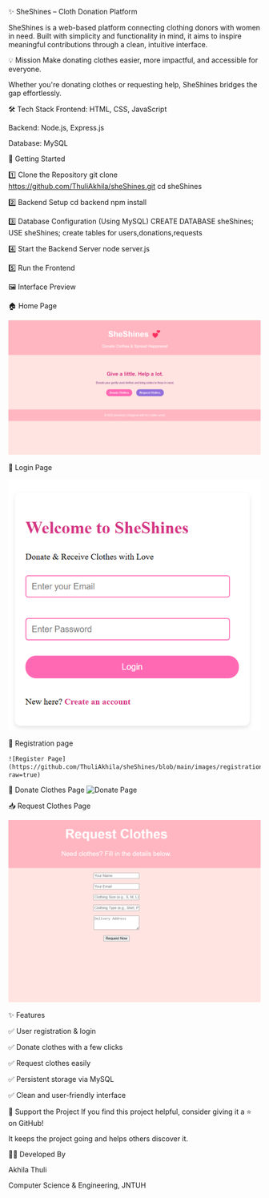 ✨ SheShines – Cloth Donation Platform

SheShines is a web-based platform connecting clothing donors with women in need. Built with simplicity and functionality in mind, it aims to inspire meaningful contributions through a clean, intuitive interface.

💡 Mission
Make donating clothes easier, more impactful, and accessible for everyone.

Whether you're donating clothes or requesting help, SheShines bridges the gap effortlessly.

🛠️ Tech Stack
Frontend: HTML, CSS, JavaScript

Backend: Node.js, Express.js

Database: MySQL

🚀 Getting Started

1️⃣ Clone the Repository
   git clone https://github.com/ThuliAkhila/sheShines.git
  cd sheShines
  
2️⃣ Backend Setup
   cd backend
   npm install
   
3️⃣ Database Configuration (Using MySQL)
   CREATE DATABASE sheShines;
   USE sheShines;
   create tables for users,donations,requests
   
4️⃣ Start the Backend Server
   node server.js
   
5️⃣ Run the Frontend

🖼️ Interface Preview

  🏠 Home Page

   ![Home Page](https://github.com/ThuliAkhila/sheShines/blob/91e91360ff352c33bf34ab967a5ce1bfa96ed228/images/Home_page.png?raw=true)















   


🔐 Login Page


   ![Login Page](https://github.com/ThuliAkhila/sheShines/blob/main/images/login.png?raw=true)






   

📝 Registration page

    ![Register Page](https://github.com/ThuliAkhila/sheShines/blob/main/images/registration.png?raw=true)






    
👗 Donate Clothes Page
    ![Donate Page](https://github.com/ThuliAkhila/sheShines/blob/main/images/donate.png?raw=true)



    

📥 Request Clothes Page

   ![Request Page](https://github.com/ThuliAkhila/sheShines/blob/main/images/request.png?raw=true)


   
     
 ✨ Features
 
✅ User registration & login

✅ Donate clothes with a few clicks

✅ Request clothes easily

✅ Persistent storage via MySQL

✅ Clean and user-friendly interface


🙌 Support the Project
If you find this project helpful, consider giving it a ⭐️ on GitHub!

It keeps the project going and helps others discover it.

👩‍💻 Developed By

 Akhila Thuli
 
 Computer Science & Engineering, JNTUH


